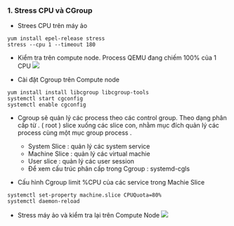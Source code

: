 

### 1. Stress CPU và CGroup

- Strees CPU trên máy ảo
```
yum install epel-release stress
stress --cpu 1 --timeout 180
```

- Kiểm tra trên compute node. Process QEMU đang chiếm 100% của 1 CPU
![](https://i.imgur.com/a2u2pJm.png)

- Cài đặt Cgroup trên Compute node
```
yum install install libcgroup libcgroup-tools
systemctl start cgconfig
systemctl enable cgconfig
```

- Cgroup sẽ quản lý các process theo các control group. Theo dạng phân cấp từ . ( root ) slice xuống các slice con, nhằm mục đích quản lý các process cùng một mục group process . 
	- System Slice : quản lý các system service
	- Machine Slice : quản lý các virtual machie
	- User slice : quản lý các user session
	- Để xem cấu trúc phân cấp trong Cgroup : systemd-cgls

- Cấu hình Cgroup limit %CPU của các service trong Machie Slice
```
systemctl set-property machine.slice CPUQuota=80%
systemctl daemon-reload
```

- Stress máy ảo và kiểm tra lại trên Compute Node
![](https://i.imgur.com/BHy8brS.png)
